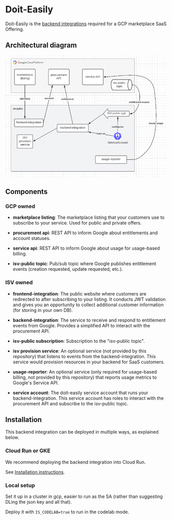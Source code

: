 # Doit-Easily

Doit-Easily is the [backend integrations][1] required for a GCP marketplace SaaS Offering.

## Architectural diagram

![Diagram](img/simple-arch.png)

## Components

### GCP owned

* **marketplace listing**: The marketplace listing that your customers use to subscribe to your service. Used for public and private offers.

* **procurement api**: REST API to inform Google about entitlements and account statuses.

* **service api**: REST API to inform Google about usage for usage-based billing.

* **isv-public topic**: Pub/sub topic where Google publishes entitlement events (creation requested, update requested, etc.).

### ISV owned

* **frontend-integration**: The public website where customers are redirected to after subscribing to your listing. It conducts JWT validation and gives you an opportunity to collect additional customer information (for storing in your own DB).

* **backend-integration**: The service to receive and respond to entitlement events from Google. Provides a simplified API to interact with the procurement API.

* **isv-public subscription**: Subscription to the "isv-public topic".

* **isv provision service**: An optional service (not provided by this repository) that listens to events from the backend-integration. This service would provision resources in your backend for SaaS customers.

* **usage-reporter**: An optional service (only required for usage-based billing, not provided by this repository) that reports usage metrics to Google's Service API.

* **service account**: The doit-easily service account that runs your backend-integration. This service account has roles to interact with the procurement API and subscribe to the isv-public topic.

## Installation

This backend integration can be deployed in multiple ways, as explained below.

### Cloud Run or GKE

We recommend deploying the backend integration into Cloud Run.

See [Installation instructions](docs/install.md).

### Local setup

Set it up in a cluster in gcp, easier to run as the SA (rather than suggesting DLing the json key and all that).

Deploy it with `IS_CODELAB=true` to run in the codelab mode.

[1]: https://cloud.google.com/marketplace/docs/partners/integrated-saas/backend-integration
[2]: https://cloud.google.com/marketplace/docs/partners/integrated-saas#checklist
[3]: https://codelabs.developers.google.com/codelabs/gcp-marketplace-integrated-saas/#0
[4]: https://cloud.google.com/solutions/using-gke-applications-page-cloud-console#preparing_gke
[5]: ./required-infra/3-create-isv-backend-infra.sh
[6]: ./required-infra/1-create-isv-public-infra.sh
[7]: ./required-infra/2-create-isv-public-infra.sh
[8]:https://cloud.google.com/marketplace/docs/partners/integrated-saas/technical-integration-setup
[9]: https://cloud.google.com/marketplace/docs/partners/integrated-saas/backend-integration#producer-portal-service-accounts
[10]: ./docs/install-mpdev.md